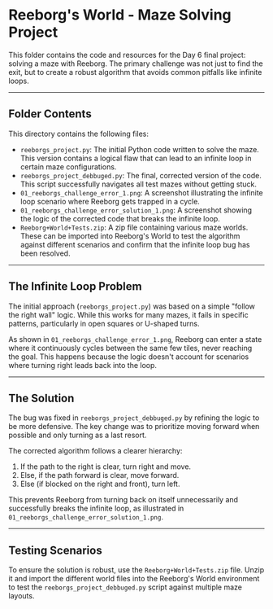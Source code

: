 # Reeborg's World - Maze Solving Project

This folder contains the code and resources for the Day 6 final project: solving a maze with Reeborg. The primary challenge was not just to find the exit, but to create a robust algorithm that avoids common pitfalls like infinite loops.

---

## Folder Contents

This directory contains the following files:

* `reeborgs_project.py`: The initial Python code written to solve the maze. This version contains a logical flaw that can lead to an infinite loop in certain maze configurations.
* `reeborgs_project_debbuged.py`: The final, corrected version of the code. This script successfully navigates all test mazes without getting stuck.
* `01_reeborgs_challenge_error_1.png`: A screenshot illustrating the infinite loop scenario where Reeborg gets trapped in a cycle.
* `01_reeborgs_challenge_error_solution_1.png`: A screenshot showing the logic of the corrected code that breaks the infinite loop.
* `Reeborg+World+Tests.zip`: A zip file containing various maze worlds. These can be imported into Reeborg's World to test the algorithm against different scenarios and confirm that the infinite loop bug has been resolved.

---

## The Infinite Loop Problem

The initial approach (`reeborgs_project.py`) was based on a simple "follow the right wall" logic. While this works for many mazes, it fails in specific patterns, particularly in open squares or U-shaped turns.

As shown in `01_reeborgs_challenge_error_1.png`, Reeborg can enter a state where it continuously cycles between the same few tiles, never reaching the goal. This happens because the logic doesn't account for scenarios where turning right leads back into the loop.

---

## The Solution

The bug was fixed in `reeborgs_project_debbuged.py` by refining the logic to be more defensive. The key change was to prioritize moving forward when possible and only turning as a last resort.

The corrected algorithm follows a clearer hierarchy:

1.  If the path to the right is clear, turn right and move.
2.  Else, if the path forward is clear, move forward.
3.  Else (if blocked on the right and front), turn left.

This prevents Reeborg from turning back on itself unnecessarily and successfully breaks the infinite loop, as illustrated in `01_reeborgs_challenge_error_solution_1.png`.

---

## Testing Scenarios

To ensure the solution is robust, use the `Reeborg+World+Tests.zip` file. Unzip it and import the different world files into the Reeborg's World environment to test the `reeborgs_project_debbuged.py` script against multiple maze layouts.
